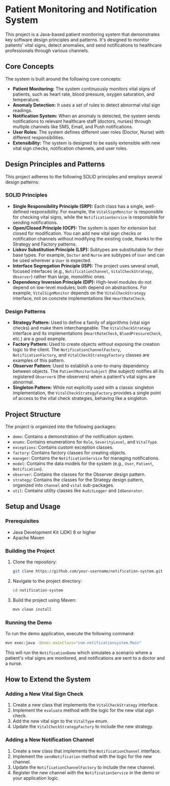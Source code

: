 # Patient Monitoring and Notification System

This project is a Java-based patient monitoring system that demonstrates key software design principles and patterns. It's designed to monitor patients' vital signs, detect anomalies, and send notifications to healthcare professionals through various channels.

## Core Concepts

The system is built around the following core concepts:

*   **Patient Monitoring:** The system continuously monitors vital signs of patients, such as heart rate, blood pressure, oxygen saturation, and temperature.
*   **Anomaly Detection:** It uses a set of rules to detect abnormal vital sign readings.
*   **Notification System:** When an anomaly is detected, the system sends notifications to relevant healthcare staff (doctors, nurses) through multiple channels like SMS, Email, and Push notifications.
*   **User Roles:** The system defines different user roles (Doctor, Nurse) with different responsibilities.
*   **Extensibility:** The system is designed to be easily extensible with new vital sign checks, notification channels, and user roles.

## Design Principles and Patterns

This project adheres to the following SOLID principles and employs several design patterns:

### SOLID Principles

*   **Single Responsibility Principle (SRP):** Each class has a single, well-defined responsibility. For example, the `VitalSignMonitor` is responsible for checking vital signs, while the `NotificationService` is responsible for sending notifications.
*   **Open/Closed Principle (OCP):** The system is open for extension but closed for modification. You can add new vital sign checks or notification channels without modifying the existing code, thanks to the Strategy and Factory patterns.
*   **Liskov Substitution Principle (LSP):** Subtypes are substitutable for their base types. For example, `Doctor` and `Nurse` are subtypes of `User` and can be used wherever a `User` is expected.
*   **Interface Segregation Principle (ISP):** The project uses several small, focused interfaces (e.g., `NotificationChannel`, `VitalCheckStrategy`, `Observer`) rather than large, monolithic ones.
*   **Dependency Inversion Principle (DIP):** High-level modules do not depend on low-level modules; both depend on abstractions. For example, `VitalSignMonitor` depends on the `VitalCheckStrategy` interface, not on concrete implementations like `HeartRateCheck`.

### Design Patterns

*   **Strategy Pattern:** Used to define a family of algorithms (vital sign checks) and make them interchangeable. The `VitalCheckStrategy` interface and its implementations (`HeartRateCheck`, `BloodPressureCheck`, etc.) are a good example.
*   **Factory Pattern:** Used to create objects without exposing the creation logic to the client. The `NotificationChannelFactory`, `NotificationFactory`, and `VitalCheckStrategyFactory` classes are examples of this pattern.
*   **Observer Pattern:** Used to establish a one-to-many dependency between objects. The `PatientMonitorSubject` (the subject) notifies all its registered `Observer`s (the observers) when a patient's vital signs are abnormal.
*   **Singleton Pattern:** While not explicitly used with a classic singleton implementation, the `VitalCheckStrategyFactory` provides a single point of access to the vital check strategies, behaving like a singleton.

## Project Structure

The project is organized into the following packages:

*   `demo`: Contains a demonstration of the notification system.
*   `enums`: Contains enumerations for `Role`, `SeverityLevel`, and `VitalType`.
*   `exceptions`: Contains custom exception classes.
*   `factory`: Contains factory classes for creating objects.
*   `manager`: Contains the `NotificationService` for managing notifications.
*   `model`: Contains the data models for the system (e.g., `User`, `Patient`, `Notification`).
*   `observer`: Contains the classes for the Observer design pattern.
*   `strategy`: Contains the classes for the Strategy design pattern, organized into `channel` and `vital` sub-packages.
*   `util`: Contains utility classes like `AuditLogger` and `IdGenerator`.

## Setup and Usage

### Prerequisites

*   Java Development Kit (JDK) 8 or higher
*   Apache Maven

### Building the Project

1.  Clone the repository:
    ```bash
    git clone https://github.com/your-username/notification-system.git
    ```
2.  Navigate to the project directory:
    ```bash
    cd notification-system
    ```
3.  Build the project using Maven:
    ```bash
    mvn clean install
    ```

### Running the Demo

To run the demo application, execute the following command:

```bash
mvn exec:java -Dexec.mainClass="com.notificationsystem.Main"
```

This will run the `NotificationDemo` which simulates a scenario where a patient's vital signs are monitored, and notifications are sent to a doctor and a nurse.

## How to Extend the System

### Adding a New Vital Sign Check

1.  Create a new class that implements the `VitalCheckStrategy` interface.
2.  Implement the `evaluate` method with the logic for the new vital sign check.
3.  Add the new vital sign to the `VitalType` enum.
4.  Update the `VitalCheckStrategyFactory` to include the new strategy.

### Adding a New Notification Channel

1.  Create a new class that implements the `NotificationChannel` interface.
2.  Implement the `sendNotification` method with the logic for the new channel.
3.  Update the `NotificationChannelFactory` to include the new channel.
4.  Register the new channel with the `NotificationService` in the demo or your application logic.
